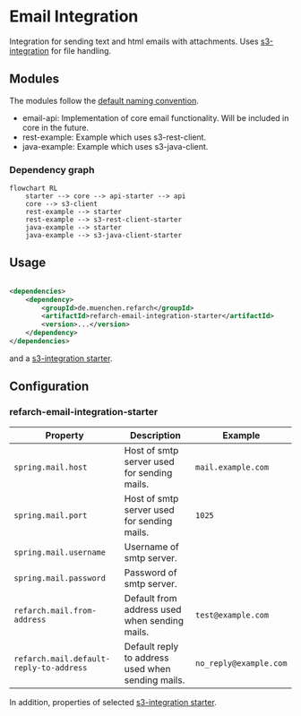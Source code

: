 # Email Integration

Integration for sending text and html emails with attachments. Uses [s3-integration](../refarch-s3-integration) for file
handling.

## Modules

The modules follow the [default naming convention](./index.md#naming-conventions).

- email-api: Implementation of core email functionality. Will be included in core in the future.
- rest-example: Example which uses s3-rest-client.
- java-example: Example which uses s3-java-client.

### Dependency graph

```mermaid
flowchart RL
    starter --> core --> api-starter --> api
    core --> s3-client
    rest-example --> starter
    rest-example --> s3-rest-client-starter
    java-example --> starter
    java-example --> s3-java-client-starter
```

## Usage

```xml

<dependencies>
    <dependency>
        <groupId>de.muenchen.refarch</groupId>
        <artifactId>refarch-email-integration-starter</artifactId>
        <version>...</version>
    </dependency>
</dependencies>
```

and a [s3-integration starter](./s3.md#usage).

## Configuration

### refarch-email-integration-starter

| Property                                | Description                                       | Example                |
|-----------------------------------------|---------------------------------------------------|------------------------|
| `spring.mail.host`                      | Host of smtp server used for sending mails.       | `mail.example.com`     |
| `spring.mail.port`                      | Host of smtp server used for sending mails.       | `1025`                 |
| `spring.mail.username`                  | Username of smtp server.                          |                        |
| `spring.mail.password`                  | Password of smtp server.                          |                        |
| `refarch.mail.from-address`             | Default from address used when sending mails.     | `test@example.com`     |
| `refarch.mail.default-reply-to-address` | Default reply to address used when sending mails. | `no_reply@example.com` |

In addition, properties of selected [s3-integration starter](../refarch-s3-integration/README.md#usage).
